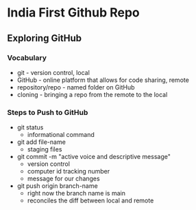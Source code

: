 # India First Github Repo

## Exploring GitHub

### Vocabulary
- git - version control, local
- GitHub - online platform that allows for code sharing, remote
- repository/repo - named folder on GitHub
- cloning - bringing a repo from the remote to the local

### Steps to Push to GitHub
- git status
  - informational command
- git add file-name
  - staging files
- git commit -m "active voice and descriptive message"
  - version control
  - computer id tracking number
  - message for our changes
- git push origin branch-name
  - right now the branch name is main
  - reconciles the diff between local and remote